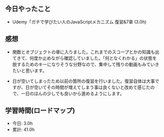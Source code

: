 ## 今日やったこと

+ Udemy「ガチで学びたい人のJavaScriptメカニズム 復習&7章 (3.0h)


## 感想

+ 関数とオブジェクトの章に入りました。これまでのスコープとかの知識も出てきて、何度か止めながら確認していました。「何となくわかる」の状態を脱するためのキーになりそうな分野なので、集中して残りの動画もみていきたいと思います。


+ 日が空いてしまったため以前の箇所の復習を行いました。復習自体は大事ですが、日が空いてその時間が増えてしまう事は良くないと改めて感じたので、一日のほんの少しでも良いから進めるようにします。



## 学習時間(ロードマップ)
+ 今日: 3.0h
+ 累計: 41.0h